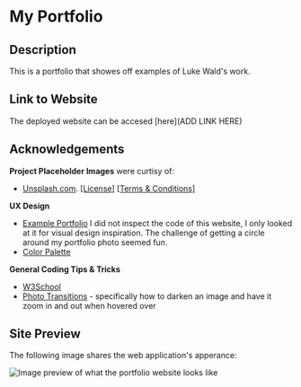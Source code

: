  # My Portfolio

## Description
This is a portfolio that showes off examples of Luke Wald's work.


## Link to Website
The deployed website can be accesed [here](ADD LINK HERE)


## Acknowledgements

**Project Placeholder Images** were curtisy of:
- [Unsplash.com](https://unsplash.com/). [[License]](https://unsplash.com/lisence) [[Terms & Conditions]](https://unsplash.com/terms)


**UX Design**
- [Example Portfolio](https://nicepage.com/website-templates/preview/web-design-portfolio-262230?device=desktop) I did not inspect the code of this website, I only looked at it for visual design inspiration. The challenge of getting a circle around my portfolio photo seemed fun.
- [Color Palette](https://coolors.co/palette/dcdcdd-c5c3c6-46494c-4c5c68-1985a1)

**General Coding Tips & Tricks**
- [W3School](https://www.w3schools.com/)
- [Photo Transitions](https://dev.to/nazanin_ashrafi/how-to-darken-an-image-with-css-4f5h) - specifically how to darken an image and have it zoom in and out when hovered over

## Site Preview

The following image shares the web application's apperance:

![Image preview of what the portfolio website looks like]()
